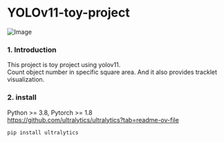 YOLOv11-toy-project
===================
  
  ![Image](https://github.com/user-attachments/assets/ae8d8427-bfaf-498c-8100-f2e1821ec229)

<!-- Failed to upload "count_car.gif" -->

### 1. Introduction
This project is toy project using yolov11.   
Count object number in specific square area.
And it also provides tracklet visualization.

### 2. install
Python >= 3.8, Pytorch >= 1.8    
https://github.com/ultralytics/ultralytics?tab=readme-ov-file
```
pip install ultralytics
```
